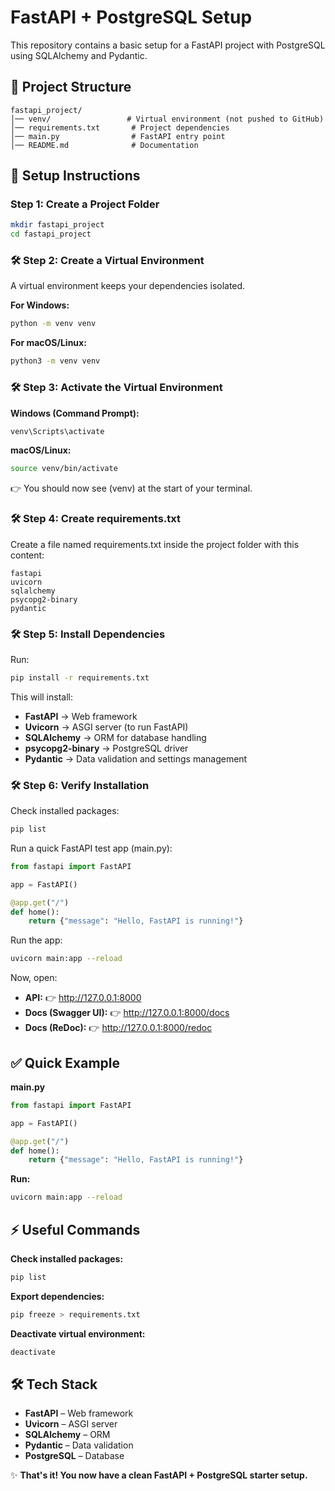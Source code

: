 # FastAPI + PostgreSQL Setup

This repository contains a basic setup for a FastAPI project with PostgreSQL using SQLAlchemy and Pydantic.

## 📂 Project Structure
```
fastapi_project/
│── venv/                 # Virtual environment (not pushed to GitHub)
│── requirements.txt       # Project dependencies
│── main.py                # FastAPI entry point
│── README.md              # Documentation
```

## 🚀 Setup Instructions

### Step 1: Create a Project Folder
```bash
mkdir fastapi_project
cd fastapi_project
```

### 🛠 Step 2: Create a Virtual Environment

A virtual environment keeps your dependencies isolated.

**For Windows:**
```bash
python -m venv venv
```

**For macOS/Linux:**
```bash
python3 -m venv venv
```

### 🛠 Step 3: Activate the Virtual Environment

**Windows (Command Prompt):**
```bash
venv\Scripts\activate
```

**macOS/Linux:**
```bash
source venv/bin/activate
```

👉 You should now see (venv) at the start of your terminal.

### 🛠 Step 4: Create requirements.txt

Create a file named requirements.txt inside the project folder with this content:

```
fastapi
uvicorn
sqlalchemy
psycopg2-binary
pydantic
```

### 🛠 Step 5: Install Dependencies

Run:

```bash
pip install -r requirements.txt
```

This will install:

- **FastAPI** → Web framework
- **Uvicorn** → ASGI server (to run FastAPI)
- **SQLAlchemy** → ORM for database handling
- **psycopg2-binary** → PostgreSQL driver
- **Pydantic** → Data validation and settings management

### 🛠 Step 6: Verify Installation

Check installed packages:

```bash
pip list
```

Run a quick FastAPI test app (main.py):

```python
from fastapi import FastAPI

app = FastAPI()

@app.get("/")
def home():
    return {"message": "Hello, FastAPI is running!"}
```

Run the app:

```bash
uvicorn main:app --reload
```

Now, open:

- **API:** 👉 http://127.0.0.1:8000
- **Docs (Swagger UI):** 👉 http://127.0.0.1:8000/docs
- **Docs (ReDoc):** 👉 http://127.0.0.1:8000/redoc

## ✅ Quick Example

**main.py**
```python
from fastapi import FastAPI

app = FastAPI()

@app.get("/")
def home():
    return {"message": "Hello, FastAPI is running!"}
```

**Run:**
```bash
uvicorn main:app --reload
```

## ⚡ Useful Commands

**Check installed packages:**
```bash
pip list
```

**Export dependencies:**
```bash
pip freeze > requirements.txt
```

**Deactivate virtual environment:**
```bash
deactivate
```

## 🛠 Tech Stack

- **FastAPI** – Web framework
- **Uvicorn** – ASGI server
- **SQLAlchemy** – ORM
- **Pydantic** – Data validation
- **PostgreSQL** – Database

✨ **That's it! You now have a clean FastAPI + PostgreSQL starter setup.**